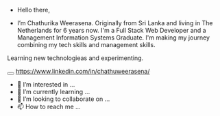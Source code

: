 -  Hello there, 
 
-   I’m Chathurika Weerasena. Originally from Sri Lanka and living in The Netherlands for 6 years now. I'm a Full Stack Web Developer and a Management Information Systems Graduate. I'm making my journey combining my tech skills and management skills. 

Learning new technologieas and experimenting. 

<button> </button> 
  https://www.linkedin.com/in/chathuweerasena/


- 👀 I’m interested in ...
- 🌱 I’m currently learning ...
- 💞️ I’m looking to collaborate on ...
- 📫 How to reach me ...

<!---
chathu-weerasena/chathu-weerasena is a ✨ special ✨ repository because its `README.md` (this file) appears on your GitHub profile.
You can click the Preview link to take a look at your changes.
--->
